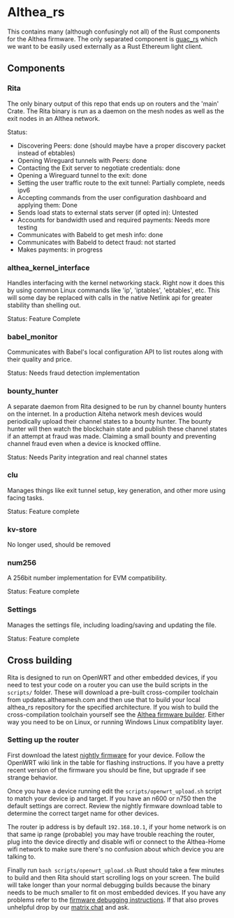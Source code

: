 # Althea_rs

This contains many (although confusingly not all) of the Rust components for the Althea firmware. The only separated component is [guac_rs](https://github.com/althea-mesh/guac_rs) which we want to be easily used externally as a Rust Ethereum light client. 

## Components

### Rita
The only binary output of this repo that ends up on routers and the 'main' Crate. The Rita binary is run as a daemon on the mesh nodes as well as the exit nodes in an Althea network.

Status:
 - Discovering Peers: done  (should maybe have a proper discovery packet instead of ebtables)
 - Opening Wireguard tunnels with Peers: done
 - Contacting the Exit server to negotiate credentials: done
 - Opening a Wireguard tunnel to the exit: done
 - Setting the user traffic route to the exit tunnel: Partially complete, needs ipv6
 - Accepting commands from the user configuration dashboard and applying them: Done 
 - Sends load stats to external stats server (if opted in): Untested
 - Accounts for bandwidth used and required payments: Needs more testing
 - Communicates with Babeld to get mesh info: done
 - Communicates with Babeld to detect fraud: not started
 - Makes payments: in progress

### althea_kernel_interface
Handles interfacing with the kernel networking stack. Right now it does this by using common Linux commands like 'ip', 'iptables', 'ebtables', etc. This will some day be replaced with calls in the native Netlink api for greater stability than shelling out. 

Status: Feature Complete

### babel_monitor 
Communicates with Babel's local configuration API to list routes along with their quality and price. 

Status: Needs fraud detection implementation 

### bounty_hunter
 A separate daemon from Rita designed to be run by channel bounty hunters on the internet. In a production Alteha network mesh devices would periodically upload their channel states to a bounty hunter. The bounty hunter will then watch the blockchain state and publish these channel states if an attempt at fraud was made. Claiming a small bounty and preventing channel fraud even when a device is knocked offline. 
 
 Status: Needs Parity integration and real channel states
 
### clu
Manages things like exit tunnel setup, key generation, and other more using facing tasks. 

Status: Feature complete  

### kv-store
No longer used, should be removed

### num256

A 256bit number implementation for EVM compatibility. 

Status: Feature complete

### Settings
Manages the settings file, including loading/saving and updating the file. 

Status: Feature complete

## Cross building
Rita is designed to run on OpenWRT and other embedded devices, if you need to test your code on a router you can use the build scripts in the `scripts/` folder. These will download a pre-built cross-compiler toolchain from updates.altheamesh.com and then use that to build your local althea_rs repository for the specified architecture. If you wish to build the cross-compilation toolchain yourself see the [Althea firmware builder](https://github.com/althea-mesh/althea-firmware). Either way you need to be on Linux, or running Windows Linux compatiblity layer.

### Setting up the router
First download the latest [nightly firmware](https://github.com/althea-mesh/althea-firmware#is-this-where-i-get-althea) for your device. Follow the OpenWRT wiki link in the table for flashing instructions. If you have a pretty recent version of the firmware you should be fine, but upgrade if see strange behavior.

Once you have a device running edit the `scripts/openwrt_upload.sh` script to match your device ip and target. If you have an n600 or n750 then the default settings are correct. Review the nightly firmware download table to determine the correct target name for other devices.

The router ip address is by default `192.168.10.1`, if your home network is on that same ip range (probable) you may have trouble reaching the router, plug into the device directly and disable wifi or connect to the Althea-Home wifi network to make sure there's no confusion about which device you are talking to. 

Finally run `bash scripts/openwrt_upload.sh` Rust should take a few minutes to build and then Rita should start scrolling logs on your screen. The build will take longer than your normal debugging builds because the binary needs to be much smaller to fit on most embedded devices. If you have any problems refer to the [firmware debugging instructions](https://github.com/althea-mesh/althea-firmware#so-i-flashed-the-firmware-what-do-i-do-now). If that also proves unhelpful drop by our [matrix chat](https://riot.im/app/#/room/#althea:matrix.org) and ask. 

